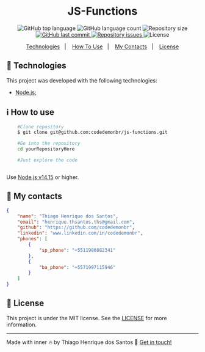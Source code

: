 <h1 align="center">
    JS-Functions
</h1>

<p align="center">
  <img alt="GitHub top language" src="https://img.shields.io/github/languages/top/codedemonbr/codedemonbr">

  <img alt="GitHub language count" src="https://img.shields.io/github/languages/count/codedemonbr/codedemonbr">

  <img alt="Repository size" src="https://img.shields.io/github/repo-size/codedemonbr/codedemonbr">

  <a href="https://github.com/codedemonbr/codedemonbr/commits/master">
    <img alt="GitHub last commit" src="https://img.shields.io/github/last-commit/codedemonbr/codedemonbr">
  </a>

  <a href="https://github.com/codedemonbr/codedemonbr/issues">
    <img alt="Repository issues" src="https://img.shields.io/github/issues/codedemonbr/codedemonbr">
  </a>

  <img alt="License" src="https://img.shields.io/github/license/codedemonbr/codedemonbr">
</p>

<!-- Index -->

<p align="center">
  <a href="#rocket-technologies">Technologies</a>&nbsp;&nbsp;&nbsp;|&nbsp;&nbsp;&nbsp;
  <a href="#information_source-how-to-use">How To Use</a>&nbsp;&nbsp;&nbsp;|&nbsp;&nbsp;&nbsp;
  <a href="#card_index-my-contacts">My Contacts</a>&nbsp;&nbsp;&nbsp;|&nbsp;&nbsp;&nbsp;
  <a href="#memo-License">License</a>
</p>

## :rocket: Technologies

This project was developed with the following technologies:

-   [Node.js](https://nodejs.org/en/);

## :information_source: How to use

```bash
    #Clone repository
    $ git clone git@github.com:codedemonbr/js-functions.git

    #Go into the repository
    cd yourRepositoryHere

    #Just explore the code



```

Use [Node.js v14.15][nodejs] or higher.

## :card_index: My contacts

```json
{
    "name": "Thiago Henrique dos Santos",
    "email": "henrique.thsantos.ths@gmail.com",
    "github": "https://github.com/codedemonbr",
    "linkedin": "www.linkedin.com/in/codedemonbr",
    "phones": [
        {
            "sp_phone": "+5511986082341"
        },
        {
            "ba_phone": "+5571997115946"
        }
    ]
}
```

## :memo: License

This project is under the MIT license. See the [LICENSE](https://github.com/codedemonbr/codedemonbr/blob/master/LICENSE) for more information.

---

Made with inner :fire: by Thiago Henrique dos Santos :wave: [Get in touch!](www.linkedin.com/in/codedemonbr)

[nodejs]: https://nodejs.org/
